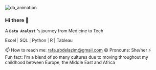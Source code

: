 ![da_animation](https://github.com/RafaSatti/RafaSatti/assets/121511244/3448e9d1-43f9-486e-942e-7750eaaf04b7)

### Hi there 👋

A **`Data Analyst`** 's journey from Medicine to Tech 

Excel | SQL | Python | R | Tableau 

📫 How to reach me: rafa.abdelazim@gmail.com
😄 Pronouns: She/her
⚡ Fun fact: I'm a blend of so many cultures due to moving throughout my childhood between Europe, the Middle East and Africa 

